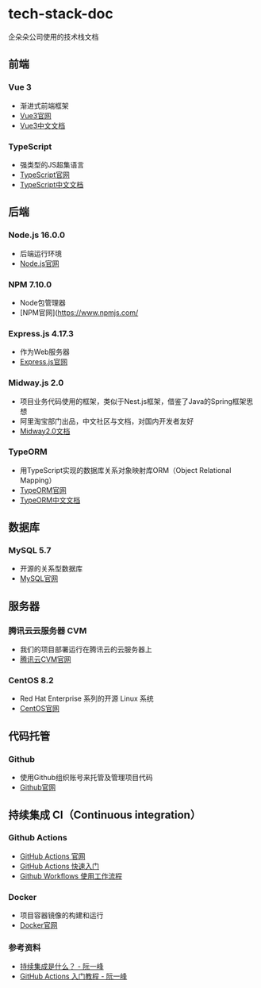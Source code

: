 # tech-stack-doc
企朵朵公司使用的技术栈文档

## 前端
### Vue 3
  - 渐进式前端框架
  - [Vue3官网](https://vuejs.org/)
  - [Vue3中文文档](https://staging-cn.vuejs.org/)

### TypeScript
  - 强类型的JS超集语言
  - [TypeScript官网](https://www.typescriptlang.org/)
  - [TypeScript中文文档](https://www.tslang.cn/)

## 后端
### Node.js 16.0.0
  - 后端运行环境
  - [Node.js官网](https://nodejs.org/zh-cn/)

### NPM 7.10.0
  - Node包管理器
  - [NPM官网](https://www.npmjs.com/

### Express.js 4.17.3
  - 作为Web服务器
  - [Express.js官网](https://expressjs.com/zh-cn/)

### Midway.js 2.0
  - 项目业务代码使用的框架，类似于Nest.js框架，借鉴了Java的Spring框架思想
  - 阿里淘宝部门出品，中文社区与文档，对国内开发者友好
  - [Midway2.0文档](https://midwayjs.org/docs/2.0.0/intro)

### TypeORM
  - 用TypeScript实现的数据库关系对象映射库ORM（Object Relational Mapping）
  - [TypeORM官网](https://typeorm.io/)
  - [TypeORM中文文档](https://typeorm.biunav.com/zh/)

## 数据库
### MySQL 5.7
  - 开源的关系型数据库
  - [MySQL官网](https://www.mysql.com/cn/)

## 服务器
### 腾讯云云服务器 CVM
  - 我们的项目部署运行在腾讯云的云服务器上
  - [腾讯云CVM官网](https://cloud.tencent.com/product/cvm)

### CentOS 8.2
  - Red Hat Enterprise 系列的开源 Linux 系统
  - [CentOS官网](https://www.centos.org/)

## 代码托管
### Github
  - 使用Github组织账号来托管及管理项目代码
  - [Github官网](https://github.com)

## 持续集成 CI（Continuous integration）
### Github Actions
- [GitHub Actions 官网](https://docs.github.com/cn/actions)
- [GitHub Actions 快速入门](https://docs.github.com/cn/actions/quickstart)
- [Github Workflows 使用工作流程](https://docs.github.com/cn/actions/using-workflows)

### Docker
  - 项目容器镜像的构建和运行
  - [Docker官网](https://www.docker.com/)

### 参考资料
- [持续集成是什么？ - 阮一峰](https://www.ruanyifeng.com/blog/2015/09/continuous-integration.html)
- [GitHub Actions 入门教程 - 阮一峰](https://www.ruanyifeng.com/blog/2019/09/getting-started-with-github-actions.html)